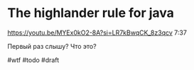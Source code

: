 # The highlander rule for java

https://youtu.be/MYEx0kO2-8A?si=LR7kBwqCK_8z3qcv
7:37

Первый раз слышу? Что это?

#wtf #todo
#draft